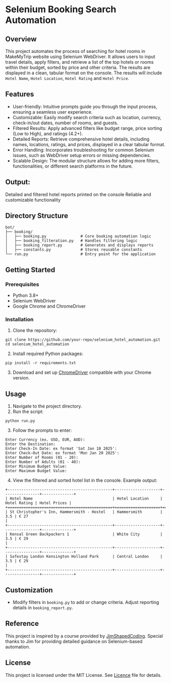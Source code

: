 # Selenium Booking Search Automation

## Overview
This project automates the process of searching for hotel rooms in MakeMyTrip website using Selenium WebDriver. It allows users to input travel details, apply filters, and retrieve a list of the top hotels or rooms within their budget, sorted by price and other criteria. The results are displayed in a clean, tabular format on the console. The results will include `Hotel Name`, `Hotel Location`, `Hotel Rating` and `Hotel Price`.

## Features
- User-friendly: Intuitive prompts guide you through the input process, ensuring a seamless user experience.
- Customizable: Easily modify search criteria such as location, currency, check-in/out dates, number of rooms, and guests.
- Filtered Results: Apply advanced filters like budget range, price sorting (Low to High), and ratings (4.2+).
- Detailed Reports: Retrieve comprehensive hotel details, including names, locations, ratings, and prices, displayed in a clear tabular format.
- Error Handling: Incorporates troubleshooting for common Selenium issues, such as WebDriver setup errors or missing dependencies.
- Scalable Design: The modular structure allows for adding more filters, functionalities, or different search platforms in the future.

## Output:
Detailed and filtered hotel reports printed on the console
Reliable and customizable functionality

## Directory Structure
```
bot/
├── booking/
│   ├── booking.py               # Core booking automation logic
│   ├── booking_filteration.py   # Handles filtering logic
│   ├── booking_report.py        # Generates and displays reports
│   ├── constants.py             # Stores reusable constants
└── run.py                       # Entry point for the application
```

## Getting Started
### Prerequisites
- Python 3.8+
- Selenium WebDriver
- Google Chrome and ChromeDriver

### Installation
1. Clone the repository:
```
git clone https://github.com/your-repo/selenium_hotel_automation.git
cd selenium_hotel_automation
```
2. Install required Python packages:
```
pip install -r requirements.txt
```
3. Download and set up [ChromeDriver](https://developer.chrome.com/docs/chromedriver/downloads) compatible with your Chrome version.

## Usage
1. Navigate to the project directory.
2. Run the script:
```
python run.py
```
3. Follow the prompts to enter:
```
Enter Currency (ex. USD, EUR, AUD):
Enter the Destination:
Enter Check-In Date: ex format 'Sat Jan 18 2025':
Enter Check-Out Date: ex format 'Mon Jan 20 2025':
Enter Number of Rooms (01 - 20):
Enter Number of Adults (01 - 40):
Enter Minimum Budget Value:
Enter Maximum Budget Value:
```
4. View the filtered and sorted hotel list in the console.
Example output:
```
+----------------------------------------------+--------------------+----------------+--------------+
| Hotel Name                                   | Hotel Location     |   Hotel Rating | Hotel Prices |
+==============================================+====================+================+==============+
| St Christopher's Inn, Hammersmith - Hostel   | Hammersmith        |            3.5 | € 27
|
+----------------------------------------------+--------------------+----------------+--------------+
| Kensal Green Backpackers 1                   | White City         |            3.5 | € 29
|
+----------------------------------------------+--------------------+----------------+--------------+
| Safestay London Kensington Holland Park      | Central London     |            3.5 | € 29
|
+----------------------------------------------+--------------------+----------------+--------------+
```
## Customization
- Modify filters in `booking.py` to add or change criteria.
Adjust reporting details in `booking_report.py`.

## Reference
This project is inspired by a course provided by [JimShapedCoding](https://www.youtube.com/channel/UCU8d7rcShA7MGuDyYH1aWGg). Special thanks to Jim for providing detailed guidance on Selenium-based automation.

## License
This project is licensed under the MIT License. See [Licence](LICENCE.txt) file for details.
